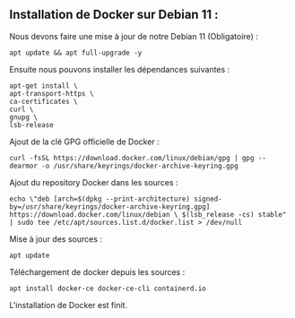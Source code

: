 ﻿## Installation de Docker sur Debian 11 :

Nous devons faire une mise à jour de notre Debian 11 (Obligatoire) :

    apt update && apt full-upgrade -y
Ensuite nous pouvons installer les dépendances suivantes : 

    apt-get install \
    apt-transport-https \
    ca-certificates \
    curl \
    gnupg \
    lsb-release

Ajout de la clé GPG officielle de Docker : 

    curl -fsSL https://download.docker.com/linux/debian/gpg | gpg --dearmor -o /usr/share/keyrings/docker-archive-keyring.gpg

Ajout du repository Docker dans les sources :

    echo \"deb [arch=$(dpkg --print-architecture) signed-by=/usr/share/keyrings/docker-archive-keyring.gpg] https://download.docker.com/linux/debian \ $(lsb_release -cs) stable" | sudo tee /etc/apt/sources.list.d/docker.list > /dev/null

Mise à jour des sources :

    apt update

Téléchargement de docker depuis les sources :

    apt install docker-ce docker-ce-cli containerd.io
    
L'installation de Docker est finit. 

